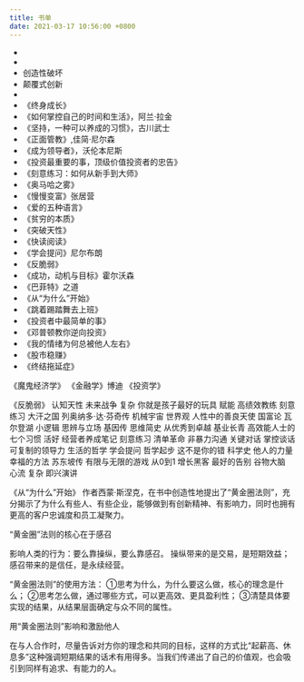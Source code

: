 ```yaml
---
title: 书单
date: 2021-03-17 10:56:00 +0800
---
```


* 
* 
* 创造性破坏
* 颠覆式创新
* 
* 《终身成长》
* 《如何掌控自己的时间和生活》，阿兰·拉金
* 《坚持，一种可以养成的习惯》，古川武士
* 《正面管教》,佳简·尼尔森
* 《成为领导者》，沃伦本尼斯
* 《投资最重要的事，顶级价值投资者的忠告》
* 《刻意练习：如何从新手到大师》
* 《奥马哈之雾》
* 《慢慢变富》张居营
* 《爱的五种语言》
* 《贫穷的本质》
* 《突破天性》
* 《快读阅读》
* 《学会提问》尼尔布朗
* 《反脆弱》
* 《成功，动机与目标》霍尔沃森
* 《巴菲特》之道
* 《从“为什么”开始》
* 《跳着踢踏舞去上班》
* 《投资者中最简单的事》
* 《邓普顿教你逆向投资》
* 《我的情绪为何总被他人左右》
* 《股市稳赚》
* 《终结拖延症》


《魔鬼经济学》
《金融学》博迪
《投资学》

《反脆弱》
认知天性
未来战争
复杂
你就是孩子最好的玩具
赋能
高绩效教练
刻意练习
大汗之国
列奥纳多·达·芬奇传
机械宇宙
世界观
人性中的善良天使
国富论
瓦尔登湖
小逻辑
思辨与立场
基因传
思维简史
从优秀到卓越
基业长青
高效能人士的七个习惯
活好
经营者养成笔记
刻意练习
清单革命
非暴力沟通
关键对话
掌控谈话
可复制的领导力
生活的哲学
学会提问
哲学起步
这不是你的错
科学史
他人的力量
幸福的方法
苏东坡传
有限与无限的游戏
从0到1
增长黑客
最好的告别
谷物大脑
心流
复杂
即兴演讲


《从“为什么”开始》
作者西蒙·斯涅克，在书中创造性地提出了“黄金圈法则”，充分揭示了为什么有些人、有些企业，能够做到有创新精神、有影响力，同时也拥有更高的客户忠诚度和员工凝聚力。

“黄金圈”法则的核心在于感召

影响人类的行为：要么靠操纵，要么靠感召。
操纵带来的是交易，是短期效益；
感召带来的是信任，是永续经营。

“黄金圈法则”的使用方法：
①思考为什么，为什么要这么做，核心的理念是什么；
②思考怎么做，通过哪些方式，可以更高效、更具盈利性；
③清楚具体要实现的结果，从结果层面确定与众不同的属性。

用“黄金圈法则”影响和激励他人

在与人合作时，尽量告诉对方你的理念和共同的目标，这样的方式比“起薪高、休息多”这种强调短期结果的话术有用得多。当我们传递出了自己的价值观，也会吸引到同样有追求、有能力的人。
